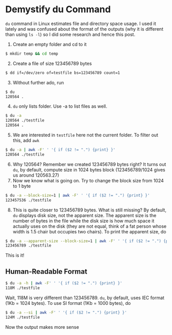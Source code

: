 # Demystify du Command

`du` command in Linux estimates file and directory space usage. I used it lately and was confused about the format of the outputs (why it is different than using `ls -l`) so I did some research and hence this post.

1. Create an empty folder and cd to it

```bash
$ mkdir temp && cd temp
```

2. Create a file of size 123456789 bytes

```bash
$ dd if=/dev/zero of=testfile bs=123456789 count=1
```

3. Without further ado, run

```bash
$ du
120564 .
```

4. `du` only lists folder. Use -a to list files as well.

```bash
$ du -a
120564 ./testfile
120564 .
```

5. We are interested in `testfile` here not the current folder. To filter out this, add `awk`

```bash
$ du -a | awk -F' ' '{ if ($2 != ".") {print} }'
120564 ./testfile
```

6. Why 120564? Remember we created 123456789 bytes right? It turns out `du`, by default, compute size in 1024 bytes block (123456789/1024 gives us around 120563.27)
7. Now we know what is going on. Try to change the block size from 1024 to 1 byte

```bash
$ du -a --block-size=1 | awk -F' ' '{ if ($2 != ".") {print} }'
123457536 ./testfile
```

8. This is quite closer to 123456789 bytes. What is still missing? By default, `du` displays disk size, not the apparent size. The apparent size is the number of bytes in the file while the disk size is how much space it actually uses on the disk (they are not equal, think of a fat person whose width is 1.5 chair but occupies two chairs). To print the apparent size, do

```bash
$ du -a --apparent-size --block-size=1 | awk -F' ' '{ if ($2 != ".") {print} }'
123456789 ./testfile
```

This is it!

## Human-Readable Format

```bash
$ du -a -h | awk -F' ' '{ if ($2 != ".") {print} }'
118M ./testfile
```

Wait, 118M is very different than 123456789. `du`, by default, uses IEC format (1Kb = 1024 bytes). To use SI format (1Kb = 1000 bytes), do

```bash
$ du -a --si | awk -F' ' '{ if ($2 != ".") {print} }'
124M ./testfile
```

Now the output makes more sense
